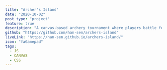 ```yaml
---
title: "Archer's Island"
date: "2020-10-02"
post_type: "project"
feature: true
description: "A canvas-based archery tournament where players battle for the last piece of land in sight."
github: "https://github.com/han-sen/archers-island"
liveLink: "https://han-sen.github.io/archers-island/"
icon: "faGamepad"
tags:
  - JS
  - CANVAS
  - CSS
---
```

